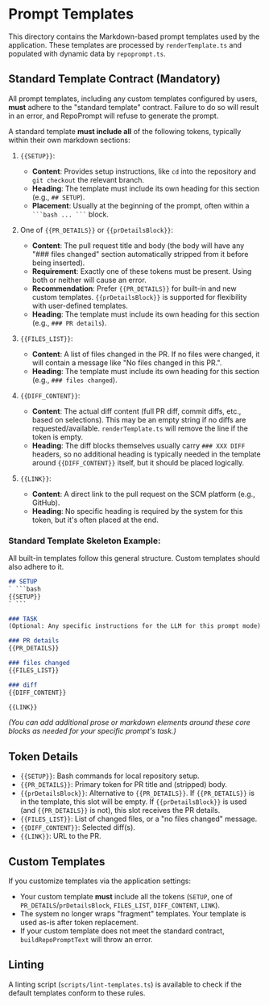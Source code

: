# Prompt Templates

This directory contains the Markdown-based prompt templates used by the application. These templates are processed by `renderTemplate.ts` and populated with dynamic data by `repoprompt.ts`.

## Standard Template Contract (Mandatory)

All prompt templates, including any custom templates configured by users, **must** adhere to the "standard template" contract. Failure to do so will result in an error, and RepoPrompt will refuse to generate the prompt.

A standard template **must include all** of the following tokens, typically within their own markdown sections:

1.  `{{SETUP}}`:
    *   **Content**: Provides setup instructions, like `cd` into the repository and `git checkout` the relevant branch.
    *   **Heading**: The template must include its own heading for this section (e.g., `## SETUP`).
    *   **Placement**: Usually at the beginning of the prompt, often within a ` ```bash ... ``` ` block.

2.  One of `{{PR_DETAILS}}` or `{{prDetailsBlock}}`:
    *   **Content**: The pull request title and body (the body will have any "### files changed" section automatically stripped from it before being inserted).
    *   **Requirement**: Exactly one of these tokens must be present. Using both or neither will cause an error.
    *   **Recommendation**: Prefer `{{PR_DETAILS}}` for built-in and new custom templates. `{{prDetailsBlock}}` is supported for flexibility with user-defined templates.
    *   **Heading**: The template must include its own heading for this section (e.g., `### PR details`).

3.  `{{FILES_LIST}}`:
    *   **Content**: A list of files changed in the PR. If no files were changed, it will contain a message like "No files changed in this PR.".
    *   **Heading**: The template must include its own heading for this section (e.g., `### files changed`).

4.  `{{DIFF_CONTENT}}`:
    *   **Content**: The actual diff content (full PR diff, commit diffs, etc., based on selections). This may be an empty string if no diffs are requested/available. `renderTemplate.ts` will remove the line if the token is empty.
    *   **Heading**: The diff blocks themselves usually carry `### XXX DIFF` headers, so no additional heading is typically needed in the template around `{{DIFF_CONTENT}}` itself, but it should be placed logically.

5.  `{{LINK}}`:
    *   **Content**: A direct link to the pull request on the SCM platform (e.g., GitHub).
    *   **Heading**: No specific heading is required by the system for this token, but it's often placed at the end.

### Standard Template Skeleton Example:

All built-in templates follow this general structure. Custom templates should also adhere to it.

```markdown
## SETUP
` ```bash
{{SETUP}}
` ```

### TASK
(Optional: Any specific instructions for the LLM for this prompt mode)

### PR details
{{PR_DETAILS}}

### files changed
{{FILES_LIST}}

### diff
{{DIFF_CONTENT}}

{{LINK}}
```

*(You can add additional prose or markdown elements around these core blocks as needed for your specific prompt's task.)*

## Token Details

-   `{{SETUP}}`: Bash commands for local repository setup.
-   `{{PR_DETAILS}}`: Primary token for PR title and (stripped) body.
-   `{{prDetailsBlock}}`: Alternative to `{{PR_DETAILS}}`. If `{{PR_DETAILS}}` is in the template, this slot will be empty. If `{{prDetailsBlock}}` is used (and `{{PR_DETAILS}}` is not), this slot receives the PR details.
-   `{{FILES_LIST}}`: List of changed files, or a "no files changed" message.
-   `{{DIFF_CONTENT}}`: Selected diff(s).
-   `{{LINK}}`: URL to the PR.

## Custom Templates

If you customize templates via the application settings:
-   Your custom template **must** include all the tokens (`SETUP`, one of `PR_DETAILS`/`prDetailsBlock`, `FILES_LIST`, `DIFF_CONTENT`, `LINK`).
-   The system no longer wraps "fragment" templates. Your template is used as-is after token replacement.
-   If your custom template does not meet the standard contract, `buildRepoPromptText` will throw an error.

## Linting
A linting script (`scripts/lint-templates.ts`) is available to check if the default templates conform to these rules.